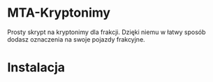 # MTA-Kryptonimy

Prosty skrypt na kryptonimy dla frakcji. Dzięki niemu w łatwy sposób dodasz oznaczenia na swoje pojazdy frakcyjne.


# Instalacja

 
